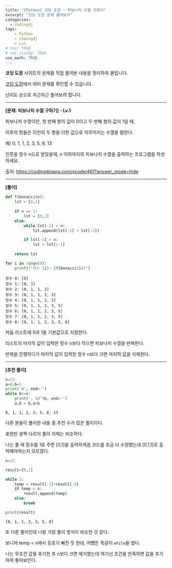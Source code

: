 ```yaml
---
title: "[Python] 코딩 도장 - 피보나치 수열 구하기"
excerpt: "코딩 도장 문제 풀어보기"
categories: 
  - codingdj
tags: 
    - Python
    - codingdj
    - Lv1
# toc: TRUE
# toc_sticky: TRUE
use_math: TRUE
---
```


**코딩 도장** 사이트의 문제를 직접 풀어본 내용을 정리하여 올립니다.

[코딩 도장](https://codingdojang.com/)에서 여러 문제를 확인할 수 있습니다.

난이도 순으로 차근차근 풀어보려 합니다.

---

**[문제: 피보나치 수열 구하기] - Lv.1**

피보나치 수열이란, 첫 번째 항의 값이 0이고 두 번째 항의 값이 1일 때, 

이후의 항들은 이전의 두 항을 더한 값으로 이루어지는 수열을 말한다.

예) 0, 1, 1, 2, 3, 5, 8, 13

인풋을 정수 n으로 받았을때, n 이하까지의 피보나치 수열을 출력하는 프로그램을 작성하세요.

출처: <https://codingdojang.com/scode/461?answer_mode=hide>

---

**[풀이]**


```python
def fibonacci(n):
    lst = [0,1]
    
    if n == 1:
        lst = [0,1]
    else:
        while lst[-1] < n:
            lst.append(lst[-1] + lst[-2])

        if lst[-1] > n:
            lst = lst[:-1]
        
    return lst

for i in range(9):
    print(f"정수 {i}: {fibonacci(i)}")
```

    정수 0: [0]
    정수 1: [0, 1]
    정수 2: [0, 1, 1, 2]
    정수 3: [0, 1, 1, 2, 3]
    정수 4: [0, 1, 1, 2, 3]
    정수 5: [0, 1, 1, 2, 3, 5]
    정수 6: [0, 1, 1, 2, 3, 5]
    정수 7: [0, 1, 1, 2, 3, 5]
    정수 8: [0, 1, 1, 2, 3, 5, 8]
    

처음 리스트에 0과 1을 기본값으로 지정한다.

리스트의 마지막 값이 입력한 정수 n보다 작으면 피보나치 수열을 반복한다.

반복을 진행하다가 마지막 값이 입력한 정수 n보다 크면 마지막 값을 삭제한다.

---

**[추천 풀이]**


```python
n=13
a=0;b=1
print('0', end='')
while b<=n:
    print(', %d'%b, end='')
    a,b = b,a+b
```

    0, 1, 1, 2, 3, 5, 8, 13

다른 분들이 풀이한 내용 중 추천 수가 많은 풀이이다.

표현만 살짝 다르지 풀이 자체는 비슷하다.

나는 풀 때 정수를 1로 주면 [0,1]을 출력하게끔 코드를 조금 더 수정했는데 [0,1,1]로 출력해야하는지 모르겠다.


```python
n=13

result=[0,1]

while 1:
    temp = result[-1]+result[-2]
    if temp < n: 
        result.append(temp)
    else:
        break

print(result)
```

    [0, 1, 1, 2, 3, 5, 8]
    

또 다른 풀이인데 나랑 가장 풀이 방식이 비슷한 것 같다.

보니까 temp < n에서 등호가 빠진 듯 한데, 어쨌든 똑같이 `while`을 썼다.

나는 무조건 값을 추가한 후 n보다 크면 제거했는데 여기선 조건을 만족하면 값을 추가하여 좋아보인다.
